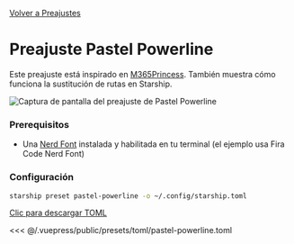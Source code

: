 [Volver a Preajustes](./README.md#pastel-powerline)

# Preajuste Pastel Powerline

Este preajuste está inspirado en [M365Princess](https://github.com/JanDeDobbeleer/oh-my-posh/blob/main/themes/M365Princess.omp.json). También muestra cómo funciona la sustitución de rutas en Starship.

![Captura de pantalla del preajuste de Pastel Powerline](/presets/img/pastel-powerline.png)

### Prerequisitos

- Una [Nerd Font](https://www.nerdfonts.com/) instalada y habilitada en tu terminal (el ejemplo usa Fira Code Nerd Font)

### Configuración

```sh
starship preset pastel-powerline -o ~/.config/starship.toml
```

[Clic para descargar TOML](/presets/toml/pastel-powerline.toml)

<<< @/.vuepress/public/presets/toml/pastel-powerline.toml
